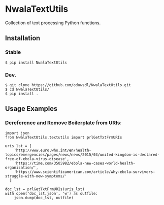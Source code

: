 # NwalaTextUtils

Collection of text processing Python functions.
## Installation
### Stable
```
$ pip install NwalaTextUtils
```
### Dev.
```
$ git clone https://github.com/oduwsdl/NwalaTextUtils.git
$ cd NwalaTextUtils/
$ pip install .
```

## Usage Examples
### Dereference and Remove Boilerplate from URIs:
```
import json
from NwalaTextUtils.textutils import prlGetTxtFrmURIs

uris_lst = [
    'http://www.euro.who.int/en/health-topics/emergencies/pages/news/news/2015/03/united-kingdom-is-declared-free-of-ebola-virus-disease',
    'https://time.com/3505982/ebola-new-cases-world-health-organization/',
    'https://www.scientificamerican.com/article/why-ebola-survivors-struggle-with-new-symptoms/'
  ]

doc_lst = prlGetTxtFrmURIs(uris_lst)
with open('doc_lst.json', 'w') as outfile:
    json.dump(doc_lst, outfile)
```